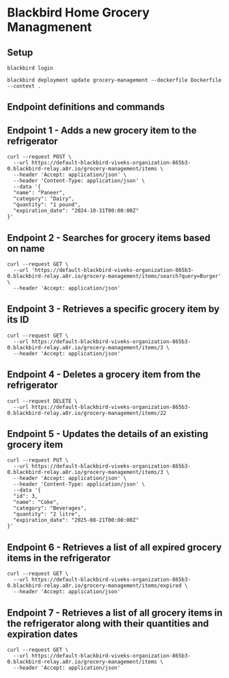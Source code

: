 # Blackbird Home Grocery Managmenent

## Setup
```
blackbird login

blackbird deployment update grocery-management --dockerfile Dockerfile --context .
```

## Endpoint definitions and commands

## Endpoint 1 - Adds a new grocery item to the refrigerator
```
curl --request POST \
  --url https://default-blackbird-viveks-organization-865b3-0.blackbird-relay.a8r.io/grocery-management/items \
  --header 'Accept: application/json' \
  --header 'Content-Type: application/json' \
  --data '{
  "name": "Paneer",
  "category": "Dairy",
  "quantity": "1 pound",
  "expiration_date": "2024-10-31T00:00:00Z"
}'
```

## Endpoint 2 - Searches for grocery items based on name
```
curl --request GET \
  --url 'https://default-blackbird-viveks-organization-865b3-0.blackbird-relay.a8r.io/grocery-management/items/search?query=Burger' \
  --header 'Accept: application/json'
```

## Endpoint 3 - Retrieves a specific grocery item by its ID
```
curl --request GET \
  --url https://default-blackbird-viveks-organization-865b3-0.blackbird-relay.a8r.io/grocery-management/items/3 \
  --header 'Accept: application/json'
```

## Endpoint 4 - Deletes a grocery item from the refrigerator
```
curl --request DELETE \
  --url https://default-blackbird-viveks-organization-865b3-0.blackbird-relay.a8r.io/grocery-management/items/22
```

## Endpoint 5 - Updates the details of an existing grocery item
```
curl --request PUT \
  --url https://default-blackbird-viveks-organization-865b3-0.blackbird-relay.a8r.io/grocery-management/items/3 \
  --header 'Accept: application/json' \
  --header 'Content-Type: application/json' \
  --data '{
  "id": 3,
  "name": "Coke",
  "category": "Beverages",
  "quantity": "2 litre",
  "expiration_date": "2025-08-21T00:00:00Z"
}'
```

## Endpoint 6 - Retrieves a list of all expired grocery items in the refrigerator
```
curl --request GET \
  --url https://default-blackbird-viveks-organization-865b3-0.blackbird-relay.a8r.io/grocery-management/items/expired \
  --header 'Accept: application/json'
```

## Endpoint 7 - Retrieves a list of all grocery items in the refrigerator along with their quantities and expiration dates
```
curl --request GET \
  --url https://default-blackbird-viveks-organization-865b3-0.blackbird-relay.a8r.io/grocery-management/items \
  --header 'Accept: application/json'
```
